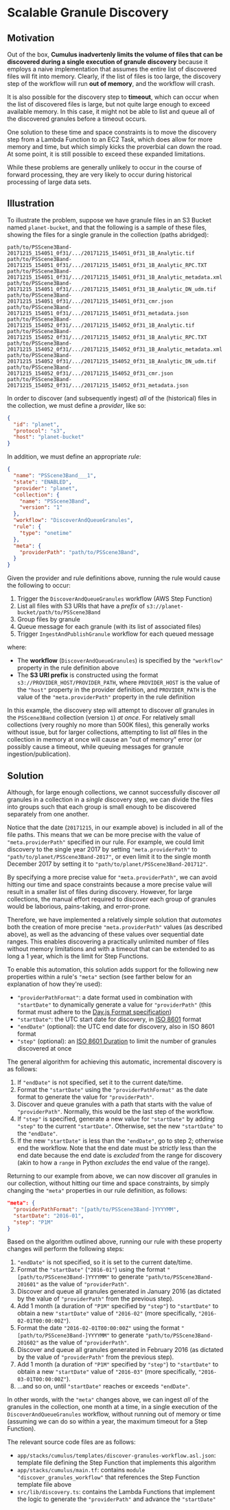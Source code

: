 # Scalable Granule Discovery

## Motivation

Out of the box, **Cumulus inadvertenly limits the volume of files that can be
discovered during a single execution of granule discovery** because it employs a
naive implementation that assumes the entire list of discovered files will fit
into memory.  Clearly, if the list of files is too large, the discovery step of
the workflow will run **out of memory**, and the workflow will crash.

It is also possible for the discovery step to **timeout**, which can occur when
the list of discovered files is large, but not quite large enough to exceed
available memory.  In this case, it might not be able to list and queue all of
the discovered granules before a timeout occurs.

One solution to these time and space constraints is to move the discovery step
from a Lambda Function to an EC2 Task, which does allow for more memory and
time, but which simply kicks the proverbial can down the road.  At some point,
it is still possible to exceed these expanded limitations.

While these problems are generally unlikely to occur in the course of forward
processing, they are very likely to occur during historical processing of large
data sets.

## Illustration

To illustrate the problem, suppose we have granule files in an S3 Bucket named
`planet-bucket`, and that the following is a sample of these files, showing the
files for a single granule in the collection (paths abridged):

```plain
path/to/PSScene3Band-20171215_154051_0f31/.../20171215_154051_0f31_1B_Analytic.tif
path/to/PSScene3Band-20171215_154051_0f31/.../20171215_154051_0f31_1B_Analytic_RPC.TXT
path/to/PSScene3Band-20171215_154051_0f31/.../20171215_154051_0f31_1B_Analytic_metadata.xml
path/to/PSScene3Band-20171215_154051_0f31/.../20171215_154051_0f31_1B_Analytic_DN_udm.tif
path/to/PSScene3Band-20171215_154051_0f31/.../20171215_154051_0f31_cmr.json
path/to/PSScene3Band-20171215_154051_0f31/.../20171215_154051_0f31_metadata.json
path/to/PSScene3Band-20171215_154052_0f31/.../20171215_154052_0f31_1B_Analytic.tif
path/to/PSScene3Band-20171215_154052_0f31/.../20171215_154052_0f31_1B_Analytic_RPC.TXT
path/to/PSScene3Band-20171215_154052_0f31/.../20171215_154052_0f31_1B_Analytic_metadata.xml
path/to/PSScene3Band-20171215_154052_0f31/.../20171215_154052_0f31_1B_Analytic_DN_udm.tif
path/to/PSScene3Band-20171215_154052_0f31/.../20171215_154052_0f31_cmr.json
path/to/PSScene3Band-20171215_154052_0f31/.../20171215_154052_0f31_metadata.json
```

In order to discover (and subsequently ingest) _all_ of the (historical) files
in the collection, we must define a _provider_, like so:

```json
{
  "id": "planet",
  "protocol": "s3",
  "host": "planet-bucket"
}
```

In addition, we must define an appropriate _rule_:

```json
{
  "name": "PSScene3Band___1",
  "state": "ENABLED",
  "provider": "planet",
  "collection": {
    "name": "PSScene3Band",
    "version": "1"
  },
  "workflow": "DiscoverAndQueueGranules",
  "rule": {
    "type": "onetime"
  },
  "meta": {
    "providerPath": "path/to/PSScene3Band",
  }
}
```

Given the provider and rule definitions above, running the rule would cause the
following to occur:

1. Trigger the `DiscoverAndQueueGranules` workflow (AWS Step Function)
1. List all files with S3 URIs that have a _prefix_ of
   `s3://planet-bucket/path/to/PSScene3Band`
1. Group files by granule
1. Queue message for each granule (with its list of associated files)
1. Trigger `IngestAndPublishGranule` workflow for each queued message

where:

- The **workflow** (`DiscoverAndQueueGranules`) is specified by the `"workflow"`
  property in the rule definition above
- The **S3 URI prefix** is constructed using the format
  `s3://PROVIDER_HOST/PROVIDER_PATH`, where `PROVIDER_HOST` is the value of the
  `"host"` property in the provider definition, and `PROVIDER_PATH` is the value
  of the `"meta.providerPath"` property in the rule definition

In this example, the discovery step will attempt to discover _all_ granules in
the `PSScene3Band` collection (version `1`) _at once_.  For relatively small
collections (very roughly no more than 500K files), this generally works without
issue, but for larger collections, attempting to list _all_ files in the
collection in memory at once will cause an "out of memory" error (or possibly
cause a timeout, while queuing messages for granule ingestion/publication).

## Solution

Although, for large enough collections, we cannot successfully discover _all_
granules in a collection in a _single_ discovery step, we can divide the files
into groups such that each group is small enough to be discovered separately
from one another.

Notice that the date (`20171215`, in our example above) is included in all of
the file paths.  This means that we can be more precise with the value of
`"meta.providerPath"` specified in our rule.  For example, we could limit
discovery to the single year 2017 by setting `"meta.providerPath"` to
`"path/to/planet/PSScene3Band-2017"`, or even limit it to the single month
December 2017 by setting it to `"path/to/planet/PSScene3Band-201712"`.

By specifying a more precise value for `"meta.providerPath"`, we can avoid
hitting our time and space constraints because a more precise value will result
in a smaller list of files during discovery.  However, for large collections,
the manual effort required to discover each group of granules would be
laborious, pains-taking, and error-prone.

Therefore, we have implemented a relatively simple solution that _automates_
both the creation of more precise `"meta.providerPath"` values (as described
above), as well as the advancing of these values over sequential date ranges.
This enables discovering a practically unlimited number of files without memory
limitations and with a timeout that can be extended to as long a 1 year, which
is the limit for Step Functions.

To enable this automation, this solution adds support for the following new
properties within a rule's `"meta"` section (see farther below for an
explanation of how they're used):

- `"providerPathFormat"`: a date format used in combination with `"startDate"`
  to dynamically generate a value for `"providerPath"` (this format must adhere
  to the [Day.js Format specification])
- `"startDate"`: the UTC start date for discovery, in [ISO 8601] format
- `"endDate"` (optional): the UTC end date for discovery, also in ISO 8601 format
- `"step"` (optional): an [ISO 8601 Duration] to limit the number of granules
  discovered at once

The general algorithm for achieving this automatic, incremental discovery is as
follows:

1. If `"endDate"` is not specified, set it to the current date/time.
1. Format the `"startDate"` using the `"providerPathFormat"` as the date format
   to generate the value for `"providerPath"`.
1. Discover and queue granules with a path that starts with the value of
   `"providerPath"`.  Normally, this would be the last step of the workflow.
1. If `"step"` is specified, generate a new value for `"startDate"` by adding
   `"step"` to the current `"startDate"`.  Otherwise, set the new `"startDate"`
   to the `"endDate"`.
1. If the new `"startDate"` is less than the `"endDate"`, go to step 2;
   otherwise end the workflow.  Note that the end date must be _strictly_ less
   than the end date because the end date is _excluded_ from the range for
   discovery (akin to how a `range` in Python _excludes_ the end value of the
   range).

Returning to our example from above, we can now discover _all_ granules in our
collection, without hitting our time and space constraints, by simply changing
the `"meta"` properties in our rule definition, as follows:

```json
"meta": {
  "providerPathFormat": "[path/to/PSScene3Band-]YYYYMM",
  "startDate": "2016-01",
  "step": "P1M"
}
```

Based on the algorithm outlined above, running our rule with these property
changes will perform the following steps:

1. `"endDate"` is not specified, so it is set to the current date/time.
1. Format the `"startDate"` (`"2016-01"`) using the format
   `"[path/to/PSScene3Band-]YYYYMM"` to generate
   `"path/to/PSScene3Band-201601"` as the value of `"providerPath"`.
1. Discover and queue all granules generated in January 2016 (as dictated by
   the value of `"providerPath"` from the previous step).
1. Add 1 month (a duration of `"P1M"` specified by `"step"`) to `"startDate"` to
   obtain a new `"startDate"` value of `"2016-02"` (more specifically,
   `"2016-02-01T00:00:00Z"`).
1. Format the date `"2016-02-01T00:00:00Z"` using the format
   `"[path/to/PSScene3Band-]YYYYMM"` to generate
   `"path/to/PSScene3Band-201602"` as the value of `"providerPath"`.
1. Discover and queue all granules generated in February 2016 (as dictated by
   the value of `"providerPath"` from the previous step).
1. Add 1 month (a duration of `"P1M"` specified by `"step"`) to `"startDate"` to
   obtain a new `"startDate"` value of `"2016-03"` (more specifically,
   `"2016-03-01T00:00:00Z"`).
1. ...and so on, until `"startDate"` reaches or exceeds `"endDate"`.

In other words, with the `"meta"` changes above, we can ingest _all_ of the
granules in the collection, one month at a time, in a single execution of the
`DiscoverAndQueueGranules` workflow, without running out of memory or time
(assuming we can do so within a year, the maximum timeout for a Step Function).

The relevant source code files are as follows:

- `app/stacks/cumulus/templates/discover-granules-workflow.asl.json`: template
  file defining the Step Function that implements this algorithm
- `app/stacks/cumulus/main.tf`: contains `module "discover_granules_workflow"`
  that references the Step Function template file above
- `src/lib/discovery.ts`: contains the Lambda Functions that implement the logic
  to generate the `"providerPath"` and advance the `"startDate"`

[Day.js Format specification]:
  https://day.js.org/docs/en/display/format
[ISO 8601]:
  https://en.wikipedia.org/wiki/ISO_8601
[ISO 8601 Duration]:
  https://en.wikipedia.org/wiki/ISO_8601#Durations
